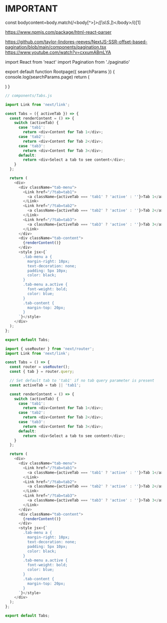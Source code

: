 # IMPORTANT
 const bodycontent=body.match(/<body[^>]*>([\s\S.]*)<\/body>/i)[1]

 https://www.npmjs.com/package/html-react-parser



  https://github.com/taylor-lindores-reeves/NextJS-SSR-offset-based-pagination/blob/main/components/pagination.tsx
  https://www.youtube.com/watch?v=cxxumABmLYA


import React from 'react'
import Pagination from './paginatio'

export default function Rootpage({ searchParams }) {
  console.log(searchParams.page)
  return (
    <div>
      <Pagination page={searchParams.page}></Pagination>
    </div>
  )
}

```js
// components/Tabs.js

import Link from 'next/link';

const Tabs = ({ activeTab }) => {
  const renderContent = () => {
    switch (activeTab) {
      case 'tab1':
        return <div>Content for Tab 1</div>;
      case 'tab2':
        return <div>Content for Tab 2</div>;
      case 'tab3':
        return <div>Content for Tab 3</div>;
      default:
        return <div>Select a tab to see content</div>;
    }
  };

  return (
    <div>
      <div className="tab-menu">
        <Link href="/?tab=tab1">
          <a className={activeTab === 'tab1' ? 'active' : ''}>Tab 1</a>
        </Link>
        <Link href="/?tab=tab2">
          <a className={activeTab === 'tab2' ? 'active' : ''}>Tab 2</a>
        </Link>
        <Link href="/?tab=tab3">
          <a className={activeTab === 'tab3' ? 'active' : ''}>Tab 3</a>
        </Link>
      </div>
      <div className="tab-content">
        {renderContent()}
      </div>
      <style jsx>{`
        .tab-menu a {
          margin-right: 10px;
          text-decoration: none;
          padding: 5px 10px;
          color: black;
        }
        .tab-menu a.active {
          font-weight: bold;
          color: blue;
        }
        .tab-content {
          margin-top: 20px;
        }
      `}</style>
    </div>
  );
};

export default Tabs;


```
```js
import { useRouter } from 'next/router';
import Link from 'next/link';

const Tabs = () => {
  const router = useRouter();
  const { tab } = router.query;

  // Set default tab to 'tab1' if no tab query parameter is present
  const activeTab = tab || 'tab1';

  const renderContent = () => {
    switch (activeTab) {
      case 'tab1':
        return <div>Content for Tab 1</div>;
      case 'tab2':
        return <div>Content for Tab 2</div>;
      case 'tab3':
        return <div>Content for Tab 3</div>;
      default:
        return <div>Select a tab to see content</div>;
    }
  };

  return (
    <div>
      <div className="tab-menu">
        <Link href="/?tab=tab1">
          <a className={activeTab === 'tab1' ? 'active' : ''}>Tab 1</a>
        </Link>
        <Link href="/?tab=tab2">
          <a className={activeTab === 'tab2' ? 'active' : ''}>Tab 2</a>
        </Link>
        <Link href="/?tab=tab3">
          <a className={activeTab === 'tab3' ? 'active' : ''}>Tab 3</a>
        </Link>
      </div>
      <div className="tab-content">
        {renderContent()}
      </div>
      <style jsx>{`
        .tab-menu a {
          margin-right: 10px;
          text-decoration: none;
          padding: 5px 10px;
          color: black;
        }
        .tab-menu a.active {
          font-weight: bold;
          color: blue;
        }
        .tab-content {
          margin-top: 20px;
        }
      `}</style>
    </div>
  );
};

export default Tabs;

```
